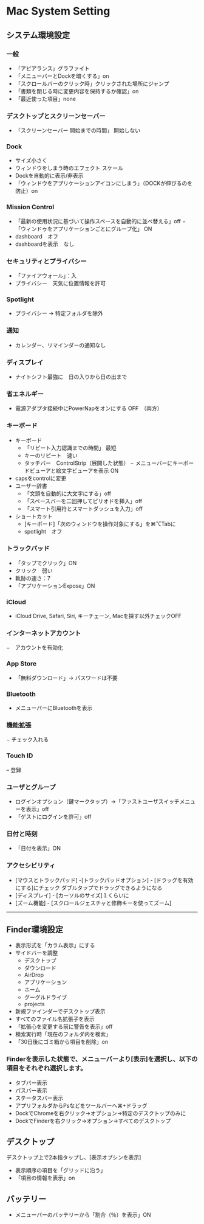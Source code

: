 # Mac System Setting

## システム環境設定

### 一般
- 「アピアランス」グラファイト
- 「メニューバーとDockを暗くする」on
- 「スクロールバーのクリック時」クリックされた場所にジャンプ
- 「書類を閉じる時に変更内容を保持するか確認」on
- 「最近使った項目」none

### デスクトップとスクリーンセーバー
- 「スクリーンセーバー 開始までの時間」 開始しない

### Dock
- サイズ小さく
- ウィンドウをしまう時のエフェクト スケール
- Dockを自動的に表示/非表示
- 「ウィンドウをアプリケーションアイコンにしまう」（DOCKが伸びるのを防止）on

### Mission Control
- 「最新の使用状況に基づいて操作スペースを自動的に並べ替える」off
− 「ウィンドゥをアプリケーションごとにグループ化」 ON
- dashboard　オフ
- dashboardを表示　なし

### セキュリティとプライバシー
- 「ファイアウォール」：入
- プライバシー　天気に位置情報を許可

### Spotlight
- プライバシー → 特定フォルダを除外

### 通知
- カレンダー、リマインダーの通知なし

### ディスプレイ
- ナイトシフト最強に　日の入りから日の出まで

### 省エネルギー
- 電源アダプタ接続中にPowerNapをオンにする OFF　（両方）

### キーボード
- キーボード
    - 「リピート入力認識までの時間」 最短
    - キーのリピート　速い
    - タッチバー　ControlStrip（展開した状態）
    − メニューバーにキーボードビューアと絵文字ビューアを表示 ON
- capsをcontrolに変更
- ユーザー辞書
    - 「文頭を自動的に大文字にする」off
    - 「スペースバーを二回押してピリオドを挿入」off
    - 「スマート引用符とスマートダッシュを入力」off
- ショートカット
    - [キーボード]「次のウィンドウを操作対象にする」を⌘⌥Tabに
    - spotlight　オフ

### トラックパッド
- 「タップでクリック」ON
- クリック　弱い
- 軌跡の速さ：7
- 「アプリケーションExpose」ON

### iCloud
- iCloud Drive, Safari, Siri, キーチェーン, Macを探す以外チェックOFF

### インターネットアカウント
−　アカウントを有効化

### App Store
- 「無料ダウンロード」→ パスワードは不要

### Bluetooth
- メニューバーにBluetoothを表示

### 機能拡張
− チェック入れる

### Touch ID
– 登録

### ユーザとグループ
- ログインオプション（鍵マークタップ）→「ファストユーザスイッチメニューを表示」off
- 「ゲストにログインを許可」off

### 日付と時刻
- 「日付を表示」ON

### アクセシビリティ
- [マウスとトラックパッド] -[トラックパッドオプション] - [ドラッグを有効にする]にチェック ダブルタップでドラッグできるようになる
- [ディスプレイ] - [カーソルのサイズ]１くらいに
- [ズーム機能] - [スクロールジェスチャと修飾キーを使ってズーム]


---


## Finder環境設定
- 表示形式を「カラム表示」にする
- サイドバーを調整
  - デスクトップ
  - ダウンロード
  - AirDrop
  - アプリケーション
  - ホーム
  - グーグルドライブ
  - projects
- 新規ファインダーでデスクトップ表示
- すべてのファイル名拡張子を表示
- 「拡張心を変更する前に警告を表示」off
- 検索実行時「現在のフォルダ内を検索」
- 「30日後にゴミ箱から項目を削除」on
### Finderを表示した状態で、メニューバーより[表示]を選択し、以下の項目をそれぞれ選択します。
- タブバー表示
- パスバー表示
- ステータスバー表示
- アプリフォルダからPsなどをツールバーへ⌘+ドラッグ
- DockでChromeを右クリック→オプション→特定のデスクトップのみに
- DockでFinderを右クリック→オプション→すべてのデスクトップ

## デスクトップ
デスクトップ上で2本指タップし、[表示オプシンを表示]
- 表示順序の項目を「グリッドに沿う」
- 「項目の情報を表示」on

## バッテリー
- メニューバーのバッテリーから「割合（％）を表示」ON
